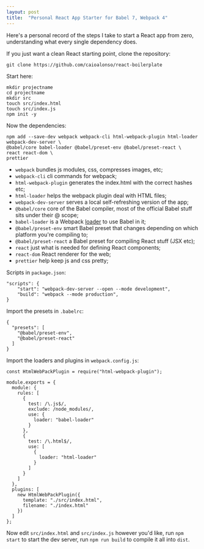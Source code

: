 ```yaml
---
layout: post
title:  "Personal React App Starter for Babel 7, Webpack 4"
---
```


Here's a personal record of the steps I take to start a React app from zero, understanding what every single dependency does.

If you just want a clean React starting point, clone the repository:
```
git clone https://github.com/caioalonso/react-boilerplate
```

Start here:
```
mkdir projectname
cd projectname
mkdir src
touch src/index.html
touch src/index.js
npm init -y
```

Now the dependencies:
```
npm add --save-dev webpack webpack-cli html-webpack-plugin html-loader webpack-dev-server \
@babel/core babel-loader @babel/preset-env @babel/preset-react \
react react-dom \
prettier
```

- `webpack` bundles js modules, css, compresses images, etc;
- `webpack-cli` cli commands for webpack;
- `html-webpack-plugin` generates the index.html with the correct hashes etc;
- `html-loader` helps the webpack plugin deal with HTML files;
- `webpack-dev-server` serves a local self-refreshing version of the app;
- `@babel/core` core of the Babel compiler, most of the official Babel stuff sits under their @ scope;
- `babel-loader` is a Webpack [loader](https://webpack.js.org/loaders/) to use Babel in it;
- `@babel/preset-env` smart Babel preset that changes depending on which platform you're compiling to;
- `@babel/preset-react` a Babel preset for compiling React stuff (JSX etc);
- `react` just what is needed for defining React components;
- `react-dom` React renderer for the web;
- `prettier` help keep js and css pretty;

Scripts in `package.json`:
```
"scripts": {
	"start": "webpack-dev-server --open --mode development",
    "build": "webpack --mode production",
}
```

Import the presets in `.babelrc`:
```
{
  "presets": [
    "@babel/preset-env",
    "@babel/preset-react"
  ]
}
```

Import the loaders and plugins in `webpack.config.js`:
```
const HtmlWebPackPlugin = require("html-webpack-plugin");

module.exports = {
  module: {
    rules: [
      {
        test: /\.js$/,
        exclude: /node_modules/,
        use: {
          loader: "babel-loader"
        }
      },
      {
        test: /\.html$/,
        use: [
          {
            loader: "html-loader"
          }
        ]
      }
    ]
  },
  plugins: [
    new HtmlWebPackPlugin({
      template: "./src/index.html",
      filename: "./index.html"
    })
  ]
};
```

Now edit `src/index.html` and `src/index.js` however you'd like, run `npm start` to start the dev server, run `npm run build` to compile it all into `dist`.
